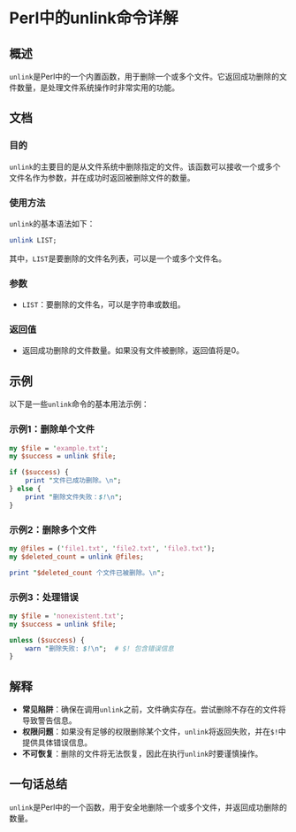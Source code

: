 <!--
Meta Description: # Perl中的unlink命令详解 ## 概述 `unlink`是Perl中的一个内置函数，用于删除一个或多个文件。它返回成功删除的文件数量，是处理文件系统操作时非常实用的功能。 ## 文档 ### 目的 `unlink`的主要目的是从文件系统中删除指定的文件。该函数可以接收一个或多个文件名作为参...
Meta Keywords: unlink, txt, perl, file, success
-->

# Perl中的unlink命令详解

## 概述
`unlink`是Perl中的一个内置函数，用于删除一个或多个文件。它返回成功删除的文件数量，是处理文件系统操作时非常实用的功能。

## 文档
### 目的
`unlink`的主要目的是从文件系统中删除指定的文件。该函数可以接收一个或多个文件名作为参数，并在成功时返回被删除文件的数量。

### 使用方法
`unlink`的基本语法如下：
```perl
unlink LIST;
```
其中，`LIST`是要删除的文件名列表，可以是一个或多个文件名。

### 参数
- `LIST`：要删除的文件名，可以是字符串或数组。

### 返回值
- 返回成功删除的文件数量。如果没有文件被删除，返回值将是0。

## 示例
以下是一些`unlink`命令的基本用法示例：

### 示例1：删除单个文件
```perl
my $file = 'example.txt';
my $success = unlink $file;

if ($success) {
    print "文件已成功删除。\n";
} else {
    print "删除文件失败：$!\n";
}
```

### 示例2：删除多个文件
```perl
my @files = ('file1.txt', 'file2.txt', 'file3.txt');
my $deleted_count = unlink @files;

print "$deleted_count 个文件已被删除。\n";
```

### 示例3：处理错误
```perl
my $file = 'nonexistent.txt';
my $success = unlink $file;

unless ($success) {
    warn "删除失败: $!\n";  # $! 包含错误信息
}
```

## 解释
- **常见陷阱**：确保在调用`unlink`之前，文件确实存在。尝试删除不存在的文件将导致警告信息。
- **权限问题**：如果没有足够的权限删除某个文件，`unlink`将返回失败，并在`$!`中提供具体错误信息。
- **不可恢复**：删除的文件将无法恢复，因此在执行`unlink`时要谨慎操作。

## 一句话总结
`unlink`是Perl中的一个函数，用于安全地删除一个或多个文件，并返回成功删除的数量。